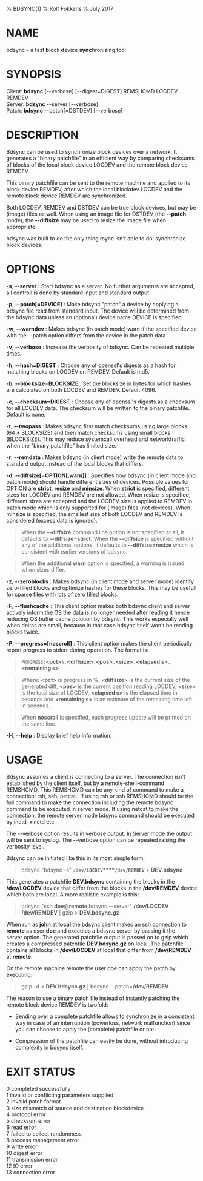 % BDSYNC(1)
% Rolf Fokkens
% July 2017

# NAME

bdsync – a fast **b**lock **d**evice **sync**hronizing tool

# SYNOPSIS

Client: **bdsync** [--verbose] [--digest=DIGEST] REMSHCMD LOCDEV REMDEV  
Server: **bdsync** --server [--verbose]  
Patch: **bdsync** --patch[=DSTDEV] [--verbose]  

# DESCRIPTION
Bdsync can be used to synchronize block devices over a network. It generates a
"binary patchfile" in an efficient way by comparing checksums of blocks of the
local block device LOCDEV and the remote block device REMDEV.

This binary patchfile can be sent to the remote machine and applied to its
block device REMDEV, after which the local blockdev LOCDEV and the remote block
device REMDEV are synchronized.

Both LOCDEV, REMDEV and DSTDEV can be true block devices, but may be (image)
files as well. When using an image file for DSTDEV (the **--patch** mode),
the **--diffsize** may be used to resize the image file when appropriate.

bdsync was built to do the only thing rsync isn't able to do: synchronize block
devices.

# OPTIONS

**-s**, **--server**
:   Start bdsync as a server. No further arguments are accepted, all controll
is done by standard input and standard output

**-p**, **--patch[=DEVICE]**
:   Make bdsync "patch" a device by applying a bdsync file read from standard
input. The device will be determined from the bdsync data unless an (optional)
device name DEVICE is specified

**-w**, **--warndev**
:   Makes bdsync (in patch mode) warn if the specified device with the --patch
option differs from the device in the patch data

**-v**, **--verbose**
:   Increase the verbosity of bdsync. Can be repeated multiple times.

**-h**, **--hash=DIGEST**
:   Choose any of openssl's digests as a hash for matching blocks on LOCDEV en
REMDEV. Default is md5.

**-b**, **--blocksize=BLOCKSIZE**
:   Set the blocksize in bytes for which hashes are calculated on both LOCDEV
and REMDEV. Default 4096.

**-c**, **--checksum=DIGEST**
:   Choose any of openssl's digests as a checksum for all LOCDEV data. The
checksum will be written to the binary patchfile. Default is none.

**-t**, **--twopass**
:   Makes bdsync first match checksums using large blocks (64 * BLOCKSIZE) and
then match checksums using small blocks (BLOCKSIZE). This may reduce systemcall
overhead and networktraffic when the "binary patchfile" has limited size.

**-r**, **--remdata**
:   Makes bdsync (in client mode) write the remote data to standard output
instead of the local blocks that differs.

**-d**, **--diffsize[=OPTION[,warn]]**
:   Specifies how bdsync (in client mode and patch mode) should handle
different sizes of devices. Possible values for OPTION are **strict**,
**resize** and **minsize**. When **strict** is specified, different sizes for
LOCDEV and REMDEV are not allowed. When resize is specified, different sizes
are accepted and the LOCDEV size is applied to REMDEV in patch mode which is
only supported for (image) files (not devices). When minsize is specified, the
smallest size of both LOCDEV and REMDEV is considered (excess data is ignored).

>   When the **--diffsize** command line option is not specified at all, it
defaults to **--diffsize=strict**. When the **--diffsize** is specified
without any of the additional options, it defaults to **--diffsize=resize**
which is consistent with earlier versions of bdsync.

>   When the additional **warn** option is specified, a warning is issued when
sizes differ.

**-z**, **--zeroblocks**
:   Makes bdsync (in client mode and server mode) identify zero-filled blocks
and optimize hashes for these blocks. This may be usefull for sparse files with
lots of zero filled blocks.

**-F**, **--flushcache**
:   This client option makes both bdsync client and server actively inform the
OS the data is no longer needed after reading it hence reducing OS buffer cache
polution by bdsync. This works especially well when deltas are small, because
in that case bdsync itself won't be reading blocks twice.

**-P**, **--progress=[noscroll]**
:   This client option makes the client periodically report progress to stderr during
operation. The format is:

>   `PROGRESS:`**\<pct\>**`%,`**\<diffsize\>**`,`**\<pos\>**`,`**\<size\>**`,`**\<elapsed s\>**`,`**\<remaining s\>**

>   Where: **\<pct\>** is progress in %, **\<diffsize\>** is the current size of the
generated diff, **\<pos\>** is the current position reading LOCDEV, **\<size\>** is the
total size of LOCDEV, **\<elapsed s\>** is the elapsed time in seconds and 
**\<remaining s\>** is an estimate of the remaining time left in seconds.

>   When **noscroll** is specified, each progress update will be printed on the same line.

**-H**, **--help**
:   Display brief help information.

# USAGE
Bdsync assumes a client is connecting to a server. The connection isn't
established by the client itself, but by a remote-shell-command REMSHCMD. This
REMSHCMD can be any kind of command to make a connection: rsh, ssh, netcat..
If using rsh or ssh REMSHCMD should be the full command to make the connection
including the remote bdsync command te be executed in server mode. If using
netcat to make the connection, the remote server mode bdsync command should be
executed by inetd, xinetd etc.

The --verbose option results in verbose output. In Server mode the output will
be sent to syslog. The --verbose option can be repeated raising the verbosity
level.

Bdsync can be initiated like this in its most simple form:

> bdsync "bdsync -s" **`/dev/LOCDEV`****`/dev/REMDEV`** > **DEV.bdsync**

This generates a patchfile **DEV.bdsync** containing the blocks in the
**/dev/LOCDEV** device that differ from the blocks in the **/dev/REMDEV**
device which both are local. A more realistic example is this:

> bdsync "ssh **doe**\@**remote** bdsync --server" **/dev/LOCDEV**
**/dev/REMDEV** | gzip > **DEV.bdsync.gz**

When run as **john** at **local** the bdsync client makes an ssh connection to
**remote** as user **doe** and executes a bdsync server by passing it the
--server option. The generated patchfile output is passed on to gzip which
creates a compressed patchfile **DEV.bdsync.gz** on local. The patchfile
contains all blocks in **/dev/LOCDEV** at local that differ from
**/dev/REMDEV** at **remote**.

On the remote machine remote the user doe can apply the patch by executing:

> gzip -d < **DEV.bdsync.gz** | bdsync --patch=**/dev/REMDEV**

The reason to use a binary patch file instead of instantly patching the remote
block device REMDEV is twofold:

* Sending over a complete patchfile allows to synchronize in a consistent way
in case of an interruption (powerloss, network malfunction) since you can
choose to apply the (complete) patchfile or not.

* Compression of the patchfile can easily be done, without introducing
complexity in bdsync itself.

# EXIT STATUS
0 completed successfully  
1 invalid or conflicting parameters supplied  
2 invalid patch format  
3 size mismatch of source and destination blockdevice  
4 protocol error  
5 checksum error  
6 read error  
7 failed to collect randomness  
8 process management error  
9 write error  
10 digest error  
11 transmission error  
12 IO error  
13 connection error  

